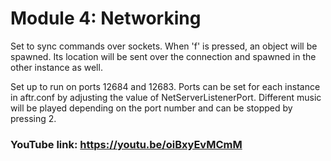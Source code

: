 # Module 4: Networking

Set to sync commands over sockets. When 'f' is pressed,
an object will be spawned. Its location will be sent
over the connection and spawned in the other instance 
as well.

Set up to run on ports 12684 and 12683. Ports can be set
for each instance in aftr.conf by adjusting the value of
NetServerListenerPort. Different music will be played 
depending on the port number and can be stopped by
pressing 2.

### YouTube link: https://youtu.be/oiBxyEvMCmM 
